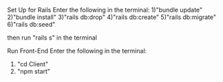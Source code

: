 Set Up for Rails
Enter the following in the terminal:
1)"bundle update"
2)"bundle install"
3)"rails db:drop"
4)"rails db:create"
5)"rails db:migrate"
6)"rails db:seed"

then run "rails s" in the terminal

Run Front-End
Enter the following in the terminal:
1) "cd Client"
2) "npm start"
